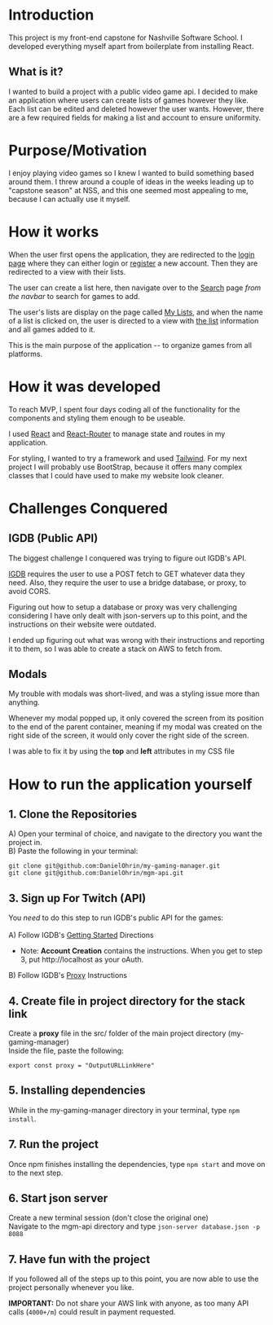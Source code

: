 # Introduction

This project is my front-end capstone for Nashville Software School.
I developed everything myself apart from boilerplate from installing React.

## What is it?

I wanted to build a project with a public video game api. I decided to make an application where users can create lists of games however they like. Each list can be edited and deleted however the user wants. However, there are a few required fields for making a list and account to ensure uniformity.

# Purpose/Motivation

I enjoy playing video games so I knew I wanted to build something based around them. I threw around a couple of ideas in the weeks leading up to "capstone season" at NSS, and this one seemed most appealing to me, because I can actually use it myself.

# How it works

When the user first opens the application, they are redirected to the [login page](https://prnt.sc/a-5fI6UpD1Hi) where they can either login or [register](https://prnt.sc/um0zDvrp7_L5) a new account. Then they are redirected to a view with their lists.

The user can create a list here, then navigate over to the [Search](https://prnt.sc/LePb0A8xCbg9) page _from the navbar_ to search for games to add.

The user's lists are display on the page called [My Lists](https://prnt.sc/opFtVQ8i5vD8), and when the name of a list is clicked on, the user is directed to a view with [the list](https://prnt.sc/x5yzBBrMBz6e) information and all games added to it.

This is the main purpose of the application -- to organize games from all platforms.

# How it was developed

To reach MVP, I spent four days coding all of the functionality for the components and styling them enough to be useable.

I used [React](https://reactjs.org/) and [React-Router](https://v5.reactrouter.com/web/guides/quick-start) to manage state and routes in my application.

For styling, I wanted to try a framework and used [Tailwind](https://tailwindcss.com/).
For my next project I will probably use BootStrap, because it offers many complex classes that I could have used to make my website look cleaner.

# Challenges Conquered

## IGDB (Public API)

The biggest challenge I conquered was trying to figure out IGDB's API.

[IGDB](https://api-docs.igdb.com/#about) requires the user to use a POST fetch to GET whatever data they need. Also, they require the user to use a bridge database, or proxy, to avoid CORS.

Figuring out how to setup a database or proxy was very challenging considering I have only dealt with json-servers up to this point, and the instructions on their website were outdated.

I ended up figuring out what was wrong with their instructions and reporting it to them, so I was able to create a stack on AWS to fetch from.

## Modals

My trouble with modals was short-lived, and was a styling issue more than anything.

Whenever my modal popped up, it only covered the screen from its position to the end of the parent container, meaning if my modal was created on the right side of the screen, it would only cover the right side of the screen.

I was able to fix it by using the **top** and **left** attributes in my CSS file

# How to run the application yourself

## 1. Clone the Repositories

A) Open your terminal of choice, and navigate to the directory you want the project in. <br>
B) Paste the following in your terminal:

```
git clone git@github.com:DanielOhrin/my-gaming-manager.git
git clone git@github.com:DanielOhrin/mgm-api.git
```

## 3. Sign up For Twitch (API)

You _need_ to do this step to run IGDB's public API for the games:
<br>
<br>
A) Follow IGDB's [Getting Started](https://api-docs.igdb.com/#about) Directions <br>

- Note: **Account Creation** contains the instructions. When you get to step 3, put http://localhost as your oAuth.<br>

B) Follow IGDB's [Proxy](https://api-docs.igdb.com/#proxy) Instructions <br>

## 4. Create file in project directory for the stack link

Create a **proxy** file in the src/ folder of the main project directory (my-gaming-manager) <br>
Inside the file, paste the following:

```
export const proxy = "OutputURLLinkHere"
```

## 5. Installing dependencies

While in the my-gaming-manager directory in your terminal, type `npm install`.

## 7. Run the project

Once npm finishes installing the dependencies, type `npm start` and move on to the next step.

## 6. Start json server

Create a new terminal session (don't close the original one) <br>
Navigate to the mgm-api directory and type `json-server database.json -p 8088`

## 7. Have fun with the project

If you followed all of the steps up to this point, you are now able to use the project personally whenever you like. <br>

**IMPORTANT:** Do not share your AWS link with anyone, as too many API calls (`4000+/m`) could result in payment requested.
